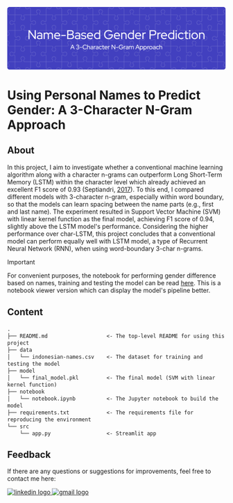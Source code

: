 ![header](header.png)

# Using Personal Names to Predict Gender: A 3-Character N-Gram Approach

## About
In this project, I aim to investigate whether a conventional machine learning algorithm along with a character n-grams can outperform Long Short-Term Memory (LSTM) within the character level which already achieved an excellent F1 score of 0.93 (Septiandri, [2017](https://doi.org/10.48550/arXiv.1707.07129)). To this end, I compared different models with 3-character n-gram, especially within word boundary, so that the models can learn spacing between the name parts (e.g., first and last name). The experiment resulted in Support Vector Machine (SVM) with linear kernel function as the final model, achieving F1 score of 0.94, slightly above the LSTM model's performance. Considering the higher performance over char-LSTM, this project concludes that a conventional model can perform equally well with LSTM model, a type of Recurrent Neural Network (RNN), when using word-boundary 3-char n-grams.

>[!important]
> For convenient purposes, the notebook for performing gender difference based on names, training and testing the model can be read [here](https://nbviewer.org/github/LingAdeu/predicting-gender-based-on-name/blob/main/notebook/notebook.ipynb). This is a notebook viewer version which can display the model's pipeline better.

## Content
    .
    ├── README.md                   <- The top-level README for using this project
    ├── data
    │   └── indonesian-names.csv    <- The dataset for training and testing the model
    ├── model
    │   └── final_model.pkl         <- The final model (SVM with linear kernel function)
    ├── notebook
    │   └── notebook.ipynb          <- The Jupyter notebook to build the model
    ├── requirements.txt            <- The requirements file for reproducing the environment
    └── src
        └── app.py                  <- Streamlit app

## Feedback
If there are any questions or suggestions for improvements, feel free to contact me here:

<a href="https://www.linkedin.com/in/adelia-januarto/" target="_blank">
    <img src="https://raw.githubusercontent.com/maurodesouza/profile-readme-generator/master/src/assets/icons/social/linkedin/default.svg" width="52" height="40" alt="linkedin logo"/>
  </a>
<a href="mailto:januartoadelia@gmail.com" target="_blank">
    <img src="https://raw.githubusercontent.com/maurodesouza/profile-readme-generator/master/src/assets/icons/social/gmail/default.svg"  width="52" height="40" alt="gmail logo"/>
  </a>